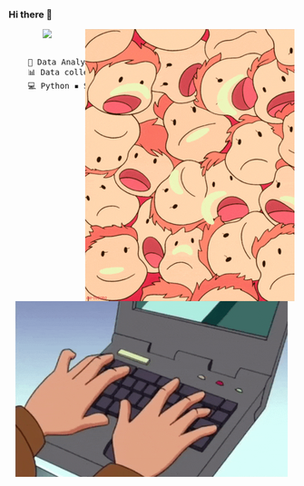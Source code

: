 ### Hi there 👋

<!--
**PeterTramm/PeterTramm** is a ✨ _special_ ✨ repository because its `README.md` (this file) appears on your GitHub profile.
-->



<div align="center">
<img src="https://github.com/PeterTramm/PeterTramm/blob/trial/assests/Ponyo.gif" align="right" />

<!-- <p align="center">
  <img src="https://github.com/PeterTramm/PeterTramm/blob/main/assests/Ponyo.gif" alt="animated" />
</p> -->

<img src="https://readme-typing-svg.demolab.com?font=Inconsolata&weight=500&size=50&duration=4000&pause=300&color=A7A459&center=true&vCenter=true&multiline=true&repeat=false&random=false&width=1300&height=140&lines=Hello+hello;I'm+Peter%2C+a+data+analyst+%E2%9C%A9" width="70%" />
<br><br>
<pre>
    📖 Data Analytic Certificate from Monash Boot Camp 
    📊 Data collection, Cleaning, Visualisation & Manipulation 
    💻 Python ▪️ SQL ▪️ Java Script ▪️ HTML 
</pre>

<br><br>
![](https://github.com/PeterTramm/PeterTramm/blob/main/assests/Typing.gif)
<br><br><br>
    
</div>

